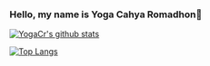 ### Hello, my name is Yoga Cahya Romadhon👋

[![YogaCr's github stats](https://github-readme-stats.vercel.app/api?username=YogaCr&hide=contribs,prs&count_private=true&show_icons=true&theme=tokyonight)](https://github.com/anuraghazra/github-readme-stats)

[![Top Langs](https://github-readme-stats.vercel.app/api/top-langs/?username=YogaCr&layout=compact&theme=tokyonight&hide=html)](https://github.com/anuraghazra/github-readme-stats)
